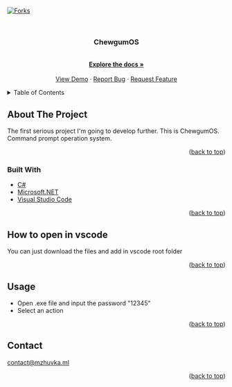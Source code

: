 <div id="top"></div>
<!--
*** Thanks for checking out the Best-README-Template. If you have a suggestion
*** that would make this better, please fork the repo and create a pull request
*** or simply open an issue with the tag "enhancement".
*** Don't forget to give the project a star!
*** Thanks again! Now go create something AMAZING! :D
-->



<!-- PROJECT SHIELDS -->
<!--
*** I'm using markdown "reference style" links for readability.
*** Reference links are enclosed in brackets [ ] instead of parentheses ( ).
*** See the bottom of this document for the declaration of the reference variables
*** for contributors-url, forks-url, etc. This is an optional, concise syntax you may use.
*** https://www.markdownguide.org/basic-syntax/#reference-style-links
-->
[![Forks][forks-shield]][forks-url]




<!-- PROJECT LOGO -->
<br />
<div align="center">
  <a href="https://github.com/Masterskydotbat/ChewgumOS">
  </a>

<h3 align="center">ChewgumOS</h3>

  <p align="center">
    <br />
    <a href="https://github.com/Masterskydotbat/ChewgumOS"><strong>Explore the docs »</strong></a>
    <br />
    <br />
    <a href="https://github.com/Masterskydotbat/ChewgumOS/releases">View Demo</a>
    ·
    <a href="https://github.com/Masterskydotbat/ChewgumOS/issues">Report Bug</a>
    ·
    <a href="https://github.com/Masterskydotbat/ChewgumOS/issues">Request Feature</a>
  </p>
</div>



<!-- TABLE OF CONTENTS -->
<details>
  <summary>Table of Contents</summary>
  <ol>
    <li>
      <a href="#about-the-project">About The Project</a>
      <ul>
        <li><a href="#built-with">Built With</a></li>
      </ul>
    </li>
    <li>
      <a href="#how-to-open-in-vscode">How to open in vscode</a>
      <ul>
      </ul>
    </li>
    <li><a href="#usage">Usage</a></li>
    <li><a href="#contact">Contact</a></li>
  </ol>
</details>



<!-- ABOUT THE PROJECT -->
## About The Project

The first serious project I'm going to develop further.
This is ChewgumOS. Command prompt operation system.
<p align="right">(<a href="#top">back to top</a>)</p>

### Built With

* [C#](https://docs.microsoft.com/en-us/dotnet/csharp/)
* [Microsoft.NET](https://dotnet.microsoft.com)
* [Visual Studio Code](https://code.visualstudio.com)

<p align="right">(<a href="#top">back to top</a>)</p>



<!-- GETTING STARTED -->
## How to open in vscode

You can just download the files and add in vscode root folder 

<p align="right">(<a href="#top">back to top</a>)</p>



<!-- USAGE EXAMPLES -->
## Usage

* Open .exe file and input the password "12345"
* Select an action



<p align="right">(<a href="#top">back to top</a>)</p>


<!-- CONTACT -->
## Contact

contact@mzhuvka.ml

<p align="right">(<a href="#top">back to top</a>)</p>

<!-- MARKDOWN LINKS & IMAGES -->
<!-- https://www.markdownguide.org/basic-syntax/#reference-style-links -->
[contributors-shield]: https://img.shields.io/github/contributors/github_username/repo_name.svg?style=for-the-badge
[contributors-url]: https://github.com/github_username/repo_name/graphs/contributors
[forks-shield]: https://img.shields.io/github/forks/github_username/repo_name.svg?style=for-the-badge
[forks-url]: https://github.com/github_username/repo_name/network/members
[stars-shield]: https://img.shields.io/github/stars/github_username/repo_name.svg?style=for-the-badge
[stars-url]: https://github.com/github_username/repo_name/stargazers
[issues-shield]: https://img.shields.io/github/issues/github_username/repo_name.svg?style=for-the-badge
[issues-url]: https://github.com/github_username/repo_name/issues
[license-shield]: https://img.shields.io/github/license/github_username/repo_name.svg?style=for-the-badge
[license-url]: https://github.com/github_username/repo_name/blob/master/LICENSE.txt
[linkedin-shield]: https://img.shields.io/badge/-LinkedIn-black.svg?style=for-the-badge&logo=linkedin&colorB=555
[linkedin-url]: https://linkedin.com/in/linkedin_username
[product-screenshot]: images/screenshot.png
